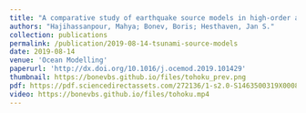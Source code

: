 ```yaml
---
title: "A comparative study of earthquake source models in high-order accurate tsunami simulations"
authors: "Hajihassanpour, Mahya; Bonev, Boris; Hesthaven, Jan S."
collection: publications
permalink: /publication/2019-08-14-tsunami-source-models
date: 2019-08-14
venue: 'Ocean Modelling'
paperurl: 'http://dx.doi.org/10.1016/j.ocemod.2019.101429'
thumbnail: https://bonevbs.github.io/files/tohoku_prev.png
pdf: https://pdf.sciencedirectassets.com/272136/1-s2.0-S1463500319X00086/1-s2.0-S1463500318302658/main.pdf
video: https://bonevbs.github.io/files/tohoku.mp4
---
```

